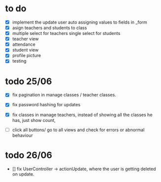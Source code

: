 # to do
- [x] implement the update user auto assigning values to fields in _form
- [x] asign teachers and students to class
- [x] multiple select for teachers single select for students
- [x] teacher view
- [x] attendance
- [x] student view
- [x] profile picture
- [x] testing

# todo 25/06

- [x] fix pagination in manage classes / teacher classes.
- [x] fix password hashing for updates
- [x] fix classes in manage teachers, instead of showing all the classes he has, just show count,
- [ ] click all buttons/ go to all views and check for errors or abnormal behaviour 


# todo 26/06
- [] fix UserController -> actionUpdate, where the user is getting deleted on update.